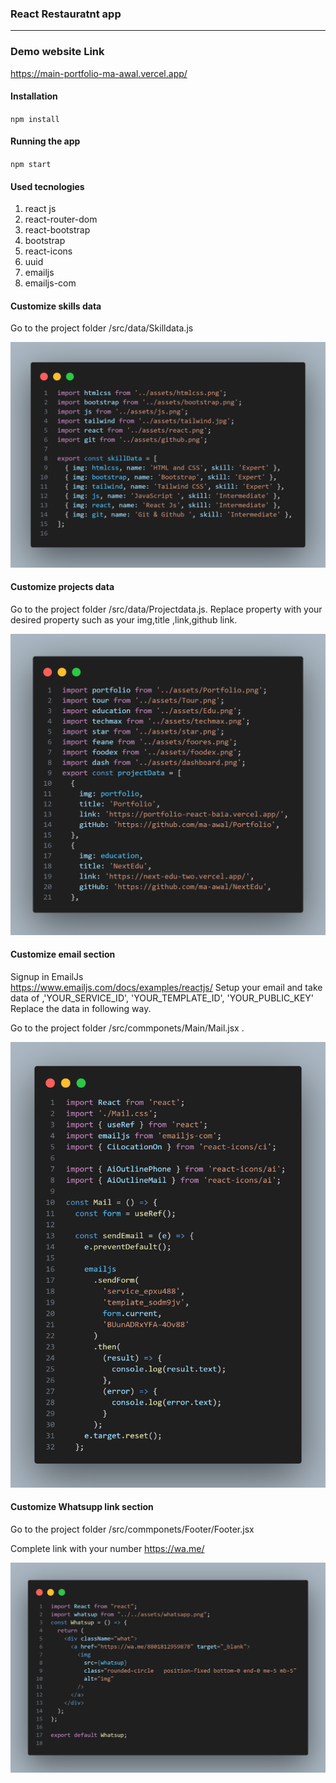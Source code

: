 ### React Restauratnt app

---

### Demo website Link

https://main-portfolio-ma-awal.vercel.app/

#### Installation

`npm install`

#### Running the app

`npm start`

#### Used tecnologies

1. react js
2. react-router-dom
3. react-bootstrap
4. bootstrap
5. react-icons
6. uuid
7. emailjs
8. emailjs-com

#### Customize skills data

Go to the project folder /src/data/Skilldata.js

<img src="./src/assets/customskill.jepg">

#### Customize projects data

Go to the project folder /src/data/Projectdata.js. Replace property with your desired property such as your img,title ,link,github link.

<img src="./src/assets/customproject.jepg.png">

#### Customize email section

Signup in EmailJs  
https://www.emailjs.com/docs/examples/reactjs/
Setup your email and take data of ,'YOUR_SERVICE_ID', 'YOUR_TEMPLATE_ID', 'YOUR_PUBLIC_KEY'
Replace the data in following way.

Go to the project folder /src/commponets/Main/Mail.jsx .

<img src="./src/assets/custommail.png">

#### Customize Whatsupp link section

Go to the project folder /src/commponets/Footer/Footer.jsx

Complete link with your number
https://wa.me/

<img src="./src/assets/customwhatsup.png">
